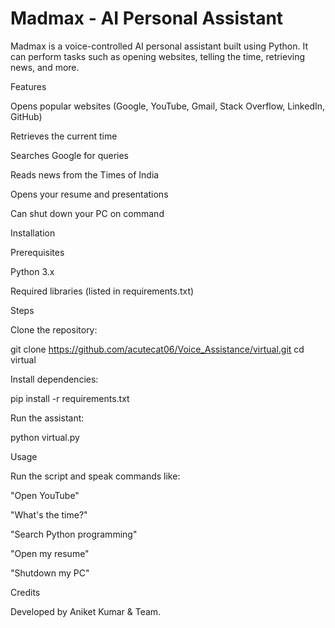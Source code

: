 # Madmax - AI Personal Assistant  

Madmax is a voice-controlled AI personal assistant built using Python. It can perform tasks such as opening websites, telling the time, retrieving news, and more.  

Features

Opens popular websites (Google, YouTube, Gmail, Stack Overflow, LinkedIn, GitHub)

Retrieves the current time

Searches Google for queries

Reads news from the Times of India

Opens your resume and presentations

Can shut down your PC on command

Installation

Prerequisites

Python 3.x

Required libraries (listed in requirements.txt)

Steps

Clone the repository:

git clone https://github.com/acutecat06/Voice_Assistance/virtual.git
cd virtual

Install dependencies:

pip install -r requirements.txt

Run the assistant:

python virtual.py

Usage

Run the script and speak commands like:

"Open YouTube"

"What's the time?"

"Search Python programming"

"Open my resume"

"Shutdown my PC"

Credits

Developed by Aniket Kumar & Team.


